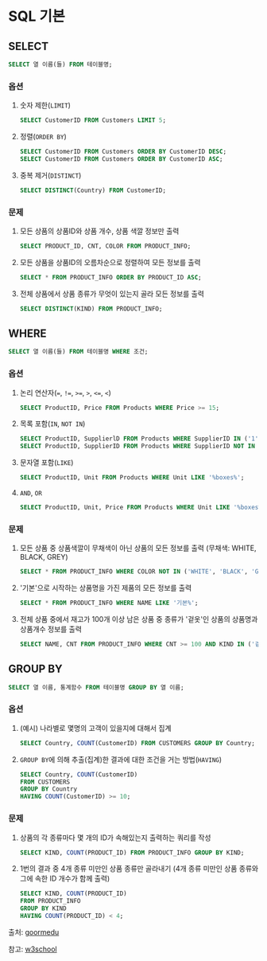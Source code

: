 # SQL 기본

## SELECT
```SQL
SELECT 열 이름(들) FROM 테이블명;
```

### 옵션
1. 숫자 제한(`LIMIT`)
    ```SQL
    SELECT CustomerID FROM Customers LIMIT 5;
    ```

2. 정렬(`ORDER BY`)
    ```SQL
    SELECT CustomerID FROM Customers ORDER BY CustomerID DESC;
    SELECT CustomerID FROM Customers ORDER BY CustomerID ASC;
    ```

3. 중복 제거(`DISTINCT`)
    ```SQL
    SELECT DISTINCT(Country) FROM CustomerID;
    ```

### 문제
1. 모든 상품의 상품ID와 상품 개수, 상품 색깔 정보만 출력
    ```SQL
    SELECT PRODUCT_ID, CNT, COLOR FROM PRODUCT_INFO;
    ```

2. 모든 상품을 상품ID의 오름차순으로 정렬하여 모든 정보를 출력
    ```SQL
    SELECT * FROM PRODUCT_INFO ORDER BY PRODUCT_ID ASC;
    ```

3. 전체 상품에서 상품 종류가 무엇이 있는지 골라 모든 정보를 출력
    ```SQL
    SELECT DISTINCT(KIND) FROM PRODUCT_INFO;
    ```

## WHERE
```SQL
SELECT 열 이름(들) FROM 테이블명 WHERE 조건;
```

### 옵션
1. 논리 연산자(`=`, `!=`, `>=`, `>`, `<=`, `<`)
    ```SQL
    SELECT ProductID, Price FROM Products WHERE Price >= 15;
    ```

2. 목록 포함(`IN`, `NOT IN`)
    ```SQL
    SELECT ProductID, SupplierlD FROM Products WHERE SupplierID IN ('1', '2');
    SELECT ProductID, SupplierID FROM Products WHERE SupplierID NOT IN ('1', '2');
    ```

3. 문자열 포함(`LIKE`)
    ```SQL
    SELECT ProductID, Unit FROM Products WHERE Unit LIKE '%boxes%';
    ```

4. `AND`, `OR`
    ```SQL
    SELECT ProductID, Unit, Price FROM Products WHERE Unit LIKE '%boxes%' AND Price >= 15;
    ```

### 문제
1. 모든 상품 중 상품색깔이 무채색이 아닌 상품의 모든 정보를 출력 (무채색: WHITE, BLACK, GREY)
    ```SQL
    SELECT * FROM PRODUCT_INFO WHERE COLOR NOT IN ('WHITE', 'BLACK', 'GREY');
    ```

2. '기본'으로 시작하는 상품명을 가진 제품의 모든 정보를 출력
    ```SQL
    SELECT * FROM PRODUCT_INFO WHERE NAME LIKE '기본%';
    ```

3. 전체 상품 중에서 재고가 100개 이상 남은 상품 중 종류가 '겉옷'인 상품의 상품명과 상품개수 정보를 출력
    ```SQL
    SELECT NAME, CNT FROM PRODUCT_INFO WHERE CNT >= 100 AND KIND IN ('겉옷');
    ```

## GROUP BY
```SQL
SELECT 열 이름, 통계함수 FROM 테이블명 GROUP BY 열 이름;
```

### 옵션
1. (예시) 나라별로 몇명의 고객이 있을지에 대해서 집계
    ```SQL
    SELECT Country, COUNT(CustomerID) FROM CUSTOMERS GROUP BY Country;
    ```

2. `GROUP BY`에 의해 추출(집계)한 결과에 대한 조건을 거는 방법(`HAVING`)
    ```SQL
    SELECT Country, COUNT(CustomerID)
    FROM CUSTOMERS
    GROUP BY Country
    HAVING COUNT(CustomerID) >= 10;
    ```

### 문제
1. 상품의 각 종류마다 몇 개의 ID가 속해있는지 출력하는 쿼리를 작성
    ```SQL
    SELECT KIND, COUNT(PRODUCT_ID) FROM PRODUCT_INFO GROUP BY KIND;
    ```

2. 1번의 결과 중 4개 종류 미만인 상품 종류만 골라내기 (4개 종류 미만인 상품 종류와 그에 속한 ID 개수가 함께 출력)
    ```SQL
    SELECT KIND, COUNT(PRODUCT_ID)
    FROM PRODUCT_INFO
    GROUP BY KIND
    HAVING COUNT(PRODUCT_ID) < 4;
    ```

출처: [goormedu](https://edu.goorm.io/lecture/18815/select-all-from-sql)

참고: [w3school](https://www.w3schools.com/sql/trysql.asp?filename=trysql_select_all)
